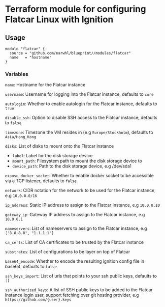 # Terraform module for configuring Flatcar Linux with Ignition

## Usage

```hcl
module "flatcar" {
  source = "github.com/narwhl/blueprint//modules/flatcar"
  name   = "hostname"
}
```

### Variables

`name`: Hostname for the Flatcar instance

`username`: Username for logging into the Flatcar instance, defaults to `core`

`autologin`: Whether to enable autologin for the Flatcar instance, defaults to `true`

`disable_ssh`: Option to disable SSH access to the Flatcar instance, defaults to `false`

`timezone`: Timezone the VM resides in (e.g `Europe/Stockholm`), defaults to `Asia/Hong_Kong`

`disks`: List of disks to mount onto the Flatcar instance

- `label`: Label for the disk storage device
- `mount_path`: Filesystem path to mount the disk storage device to
- `device_path`: Path to the disk storage device, e.g /dev/sda1

`expose_docker_socket`: Whether to enable docker socket to be accessible via a TCP listener, defaults to `false`

`network`: CIDR notation for the network to be used for the Flatcar instance, e.g `10.0.0.0/16`

`ip_address`: Static IP address to assign to the Flatcar instance, e.g `10.0.0.10`

`gateway_ip`: Gateway IP address to assign to the Flatcar instance, e.g `10.0.0.1`

`nameservers`: List of nameservers to assign to the Flatcar instance, e.g `["8.8.8.8", "1.1.1.1"]`

`ca_certs`: List of CA certificates to be trusted by the Flatcar instance

`substrates`: List of configurations to be layer on top of Flatcar

`base64_encode`: Whether to encode the resulting ignition config file in base64, defaults to `false`

`ssh_keys_import`: List of urls that points to your ssh public keys, defaults to `[]`

`ssh_authorized_keys`: A list of SSH public keys to be added to the Flatcar instance login user, support fetching over git hosting provider, e.g `https://github.com/{user}.keys`
